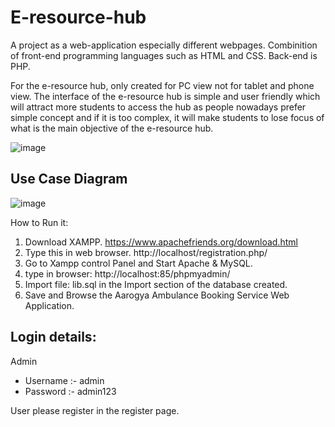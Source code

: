 # E-resource-hub

A project as a web-application especially different webpages. Combinition of front-end programming languages such as HTML and CSS. Back-end is PHP.

For the e-resource hub, only created for PC view not for tablet and phone view. The interface of the e-resource hub is simple and user friendly which will attract more students to access the hub as people nowadays prefer simple concept and if it is too complex, it will make students to lose focus of what is the main objective of the e-resource hub. 

![image](https://user-images.githubusercontent.com/130723274/232374035-1cda8078-14ed-4438-9aae-96898dbb3793.png)


## Use Case Diagram

![image](https://user-images.githubusercontent.com/130723274/232374315-6a1dc04c-35de-4c17-95cf-2ae014b9ad94.png)

How to Run it:
1. Download XAMPP. https://www.apachefriends.org/download.html
2. Type this in web browser. http://localhost/registration.php/
3. Go to Xampp control Panel and Start Apache & MySQL.
4. type in browser: http://localhost:85/phpmyadmin/
5. Import file: lib.sql in the Import section of the database created.
6. Save and Browse the Aarogya Ambulance Booking Service Web Application.

## Login details:
Admin
- Username :- admin
- Password :- admin123

User please register in the register page.
